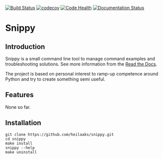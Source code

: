 
[![Build Status](https://travis-ci.org/heilaaks/snippy.svg?branch=master)](https://travis-ci.org/heilaaks/snippy)
[![codecov](https://codecov.io/gh/heilaaks/snippy/branch/master/graph/badge.svg)](https://codecov.io/gh/heilaaks/snippy)
[![Code Health](https://landscape.io/github/heilaaks/snippy/master/landscape.svg?style=flat)](https://landscape.io/github/heilaaks/snippy/master)
[![Documentation Status](https://readthedocs.org/projects/snippy/badge/?version=latest)](http://snippy.readthedocs.io/en/latest/?badge=latest)

# Snippy

## Introduction

Snippy is a small command line tool to manage command examples and troubleshooting
solutions. See more information from the [Read the Docs](http://snippy.readthedocs.io/en/latest/).

The project is based on personal interest to ramp-up competence around Python
and try to create something semi useful.

## Features

None so far.

## Installation

   ```
   git clone https://github.com/heilaaks/snippy.git
   cd snippy
   make install
   snippy --help
   make uninstall
   ```


